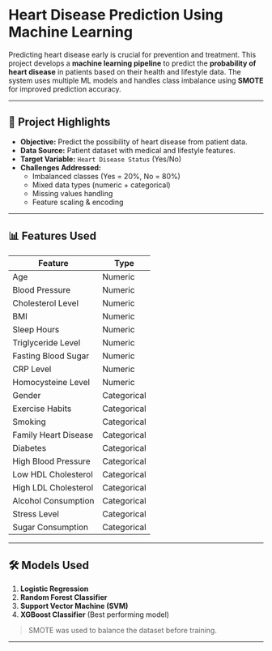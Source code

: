 # Heart Disease Prediction Using Machine Learning

Predicting heart disease early is crucial for prevention and treatment. This project develops a **machine learning pipeline** to predict the **probability of heart disease** in patients based on their health and lifestyle data. The system uses multiple ML models and handles class imbalance using **SMOTE** for improved prediction accuracy.

---

## 🚀 Project Highlights

- **Objective:** Predict the possibility of heart disease from patient data.
- **Data Source:** Patient dataset with medical and lifestyle features.
- **Target Variable:** `Heart Disease Status` (Yes/No)
- **Challenges Addressed:**
  - Imbalanced classes (Yes = 20%, No = 80%)
  - Mixed data types (numeric + categorical)
  - Missing values handling
  - Feature scaling & encoding

---

## 📊 Features Used

| Feature | Type |
|---------|------|
| Age | Numeric |
| Blood Pressure | Numeric |
| Cholesterol Level | Numeric |
| BMI | Numeric |
| Sleep Hours | Numeric |
| Triglyceride Level | Numeric |
| Fasting Blood Sugar | Numeric |
| CRP Level | Numeric |
| Homocysteine Level | Numeric |
| Gender | Categorical |
| Exercise Habits | Categorical |
| Smoking | Categorical |
| Family Heart Disease | Categorical |
| Diabetes | Categorical |
| High Blood Pressure | Categorical |
| Low HDL Cholesterol | Categorical |
| High LDL Cholesterol | Categorical |
| Alcohol Consumption | Categorical |
| Stress Level | Categorical |
| Sugar Consumption | Categorical |

---

## 🛠️ Models Used

1. **Logistic Regression**
2. **Random Forest Classifier**
3. **Support Vector Machine (SVM)**
4. **XGBoost Classifier** (Best performing model)

> SMOTE was used to balance the dataset before training.

---

